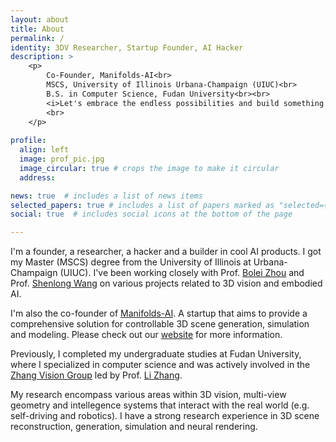 ```yaml
---
layout: about
title: About
permalink: /
identity: 3DV Researcher, Startup Founder, AI Hacker
description: >
    <p> 
        Co-Founder, Manifolds-AI<br>
        MSCS, University of Illinois Urbana-Champaign (UIUC)<br>
        B.S. in Computer Science, Fudan University<br><br>
        <i>Let's embrace the endless possibilities and build something different!</i>
        <br>
    </p>
          
profile:
  align: left
  image: prof_pic.jpg
  image_circular: true # crops the image to make it circular
  address: 

news: true  # includes a list of news items
selected_papers: true # includes a list of papers marked as "selected={true}"
social: true  # includes social icons at the bottom of the page

---
```

I'm a founder, a researcher, a hacker and a builder in cool AI products. I got my Master (MSCS) degree from the University of Illinois at Urbana-Champaign (UIUC). I've been working closely with Prof. [Bolei Zhou](https://boleizhou.github.io/) and Prof. [Shenlong Wang](https://shenlong.web.illinois.edu/) on various projects related to 3D vision and embodied AI.

I'm also the co-founder of [Manifolds-AI](https://manifolds-ai.com/). A startup that aims to provide a comprehensive solution for controllable 3D scene generation, simulation and modeling. Please check out our [website](https://manifolds-ai.com/) for more information.

Previously, I completed my undergraduate studies at Fudan University, where I specialized in computer science and was actively involved in the [Zhang Vision Group](https://fudan-zvg.github.io/) led by Prof. [Li Zhang](https://www.robots.ox.ac.uk/~lz/).

My research encompass various areas within 3D vision, multi-view geometry and intellegence systems that interact with the real world (e.g. self-driving and robotics). I have a strong research experience in 3D scene reconstruction, generation, simulation and neural rendering. 